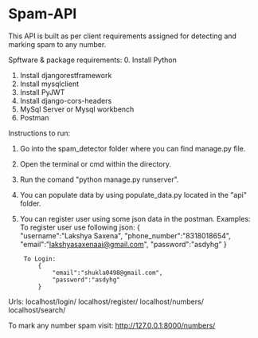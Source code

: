 # Spam-API
This API is built as per client requirements assigned for detecting and marking spam to any number.


Spftware & package requirements:
0. Install Python
1. Install djangorestframework
2. Install mysqlclient
3. Install PyJWT
4. Install django-cors-headers
5. MySql Server or Mysql workbench
6. Postman

Instructions to run:

1. Go into the spam_detector folder where you can find manage.py file.
2. Open the terminal or cmd within the directory.
3. Run the comand "python manage.py runserver".
4. You can populate data by using populate_data.py located in the "api" folder.
5. You can register user using some json data in the postman.
	Examples:
		To register user use following json:
					{   
   		 "username":"Lakshya Saxena",
    		"phone_number":"8318018654",
    		"email":"lakshyasaxenaai@gmail.com",
    		"password":"asdyhg"
		}

		To Login:
			{   
    			"email":"shukla0498@gmail.com",
    			"password":"asdyhg"
			}


Urls: localhost/login/
	localhost/register/
	localhost/numbers/
	localhost/search/


To mark any number spam visit: http://127.0.0.1:8000/numbers/

